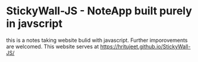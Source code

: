# StickyWall-JS - NoteApp built purely in javscript
this is a notes taking website bulid with javascript. Further imporovements are welcomed.
This website serves at https://hritujeet.github.io/StickyWall-JS/
